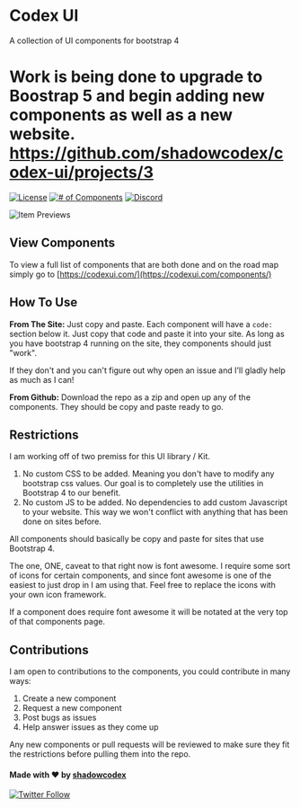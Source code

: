 # Codex UI
A collection of UI components for bootstrap 4

# Work is being done to upgrade to Boostrap 5 and begin adding new components as well as a new website. https://github.com/shadowcodex/codex-ui/projects/3

[![License](https://img.shields.io/badge/license-MIT-blue.svg)]()
[![# of Components](https://img.shields.io/badge/total%20components-36-green.svg)]()
[![Discord](https://img.shields.io/discord/630805507782868992.svg?label=&logo=discord&logoColor=ffffff&color=7389D8&labelColor=6A7EC2)](https://discord.gg/GghbTQA)

![Item Previews](imgs/item-previews.png)

## View Components

To view a full list of components that are both done and on the road map simply go to [https://codexui.com/](https://codexui.com/components/)

## How To Use

**From The Site:** Just copy and paste. Each component will have a `code:` section below it. Just copy that code and paste it into your site. As long as you have bootstrap 4 running on the site, they components should just "work". 

If they don't and you can't figure out why open an issue and I'll gladly help as much as I can!

**From Github:** Download the repo as a zip and open up any of the components. They should be copy and paste ready to go.

## Restrictions

I am working off of two premiss for this UI library / Kit. 

1. No custom CSS to be added. Meaning you don't have to modify any bootstrap css values. Our goal is to completely use the utilities in Bootstrap 4 to our benefit.
2. No custom JS to be added. No dependencies to add custom Javascript to your website. This way we won't conflict with anything that has been done on sites before.

All components should basically be copy and paste for sites that use Bootstrap 4.

The one, ONE, caveat to that right now is font awesome. I require some sort of icons for certain components, and since font awesome is one of the easiest to just drop in I am using that. Feel free to replace the icons with your own icon framework.

If a component does require font awesome it will be notated at the very top of that components page.

## Contributions

I am open to contributions to the components, you could contribute in many ways:

1. Create a new component
2. Request a new component
3. Post bugs as issues
4. Help answer issues as they come up

Any new components or pull requests will be reviewed to make sure they fit the restrictions before pulling them into the repo.

#### Made with :heart: by [shadowcodex](https://shadowcodex.github.io)

[![Twitter Follow](https://img.shields.io/twitter/follow/iammrduncan.svg?style=social&label=Follow)](https://twitter.com/iammrduncan) 
